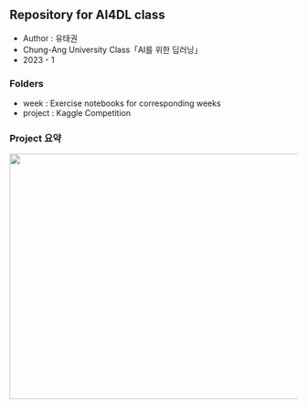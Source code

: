 ## Repository for AI4DL class
* Author : 유태권
* Chung-Ang University Class「AI를 위한 딥러닝」
* 2023 - 1
### Folders
* week : Exercise notebooks for corresponding weeks
* project : Kaggle Competition
### Project 요약
<img src="https://github.com/tgwon/ai4dl/assets/102985590/854e0122-1298-4d85-b716-1b745d7cade3"  width="760" height="430">

